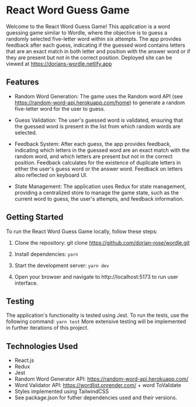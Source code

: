 # React Word Guess Game

Welcome to the React Word Guess Game! This application is a word guessing game similar to Wordle, where the objective is to guess a randomly selected five-letter word within six attempts. The app provides feedback after each guess, indicating if the guessed word contains letters that are an exact match in both letter and position with the answer word or if they are present but not in the correct position.
Deployed site can be viewed at https://dorians-wordle.netlify.app

## Features

- Random Word Generation: The game uses the Random word API (see https://random-word-api.herokuapp.com/home) to generate a random five-letter word for the user to guess.

- Guess Validation: The user's guessed word is validated, ensuring that the guessed word is present in the list from which random words are selected.

- Feedback System: After each guess, the app provides feedback, indicating which letters in the guessed word are an exact match with the random word, and which letters are present but not in the correct position. Feedback calculates for the existence of duplicate letters in either the user's guess word or the answer word. Feedback on letters also reflected on keyboard UI.

- State Management: The application uses Redux for state management, providing a centralized store to manage the game state, such as the current word to guess, the user's attempts, and feedback information.

## Getting Started

To run the React Word Guess Game locally, follow these steps:

1. Clone the repository: git clone https://github.com/dorian-rose/wordle.git

2. Install dependencies: `yarn `

3. Start the development server: `yarn dev`

4. Open your browser and navigate to http://localhost:5173 to run user interface.

## Testing

The application's functionality is tested using Jest. To run the tests, use the following command:
`yarn test`
More extensive testing will be implemented in further iterations of this project.

## Technologies Used

- React.js
- Redux
- Jest
- Random Word Generator API: https://random-word-api.herokuapp.com/
- Word Validator API: https://wordlist.onrender.com/ + word ToValidate
- Styles implemented using TailwindCSS
- See package.json for futher dependencies used and their versions.
